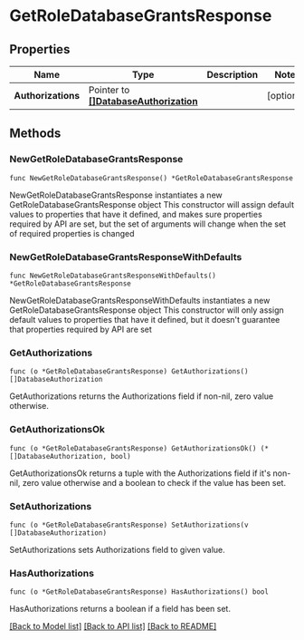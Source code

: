 # GetRoleDatabaseGrantsResponse

## Properties

Name | Type | Description | Notes
------------ | ------------- | ------------- | -------------
**Authorizations** | Pointer to [**[]DatabaseAuthorization**](DatabaseAuthorization.md) |  | [optional] 

## Methods

### NewGetRoleDatabaseGrantsResponse

`func NewGetRoleDatabaseGrantsResponse() *GetRoleDatabaseGrantsResponse`

NewGetRoleDatabaseGrantsResponse instantiates a new GetRoleDatabaseGrantsResponse object
This constructor will assign default values to properties that have it defined,
and makes sure properties required by API are set, but the set of arguments
will change when the set of required properties is changed

### NewGetRoleDatabaseGrantsResponseWithDefaults

`func NewGetRoleDatabaseGrantsResponseWithDefaults() *GetRoleDatabaseGrantsResponse`

NewGetRoleDatabaseGrantsResponseWithDefaults instantiates a new GetRoleDatabaseGrantsResponse object
This constructor will only assign default values to properties that have it defined,
but it doesn't guarantee that properties required by API are set

### GetAuthorizations

`func (o *GetRoleDatabaseGrantsResponse) GetAuthorizations() []DatabaseAuthorization`

GetAuthorizations returns the Authorizations field if non-nil, zero value otherwise.

### GetAuthorizationsOk

`func (o *GetRoleDatabaseGrantsResponse) GetAuthorizationsOk() (*[]DatabaseAuthorization, bool)`

GetAuthorizationsOk returns a tuple with the Authorizations field if it's non-nil, zero value otherwise
and a boolean to check if the value has been set.

### SetAuthorizations

`func (o *GetRoleDatabaseGrantsResponse) SetAuthorizations(v []DatabaseAuthorization)`

SetAuthorizations sets Authorizations field to given value.

### HasAuthorizations

`func (o *GetRoleDatabaseGrantsResponse) HasAuthorizations() bool`

HasAuthorizations returns a boolean if a field has been set.


[[Back to Model list]](../README.md#documentation-for-models) [[Back to API list]](../README.md#documentation-for-api-endpoints) [[Back to README]](../README.md)


